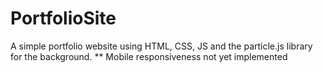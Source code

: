 # PortfolioSite
A simple portfolio website using HTML, CSS, JS and the particle.js library for the background. 
** Mobile responsiveness not yet implemented 
